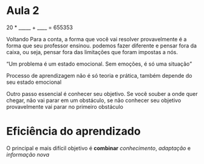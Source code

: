# Aula 2

20 * _____ + ____ = 655353

Voltando Para a conta, a forma que você vai resolver provavelmente é a forma que seu professor ensinou. podemos fazer diferente e pensar fora da caixa, ou seja, pensar fora das limitações que foram impostas a nós. 

<q>Um problema é um estado emocional. Sem emoções, é só uma situação</q>

Processo de aprendizagem não é só teoria e prática, também depende do seu estado emocional

Outro passo essencial é conhecer seu objetivo. Se você souber a onde quer chegar, não vai parar em um obstáculo, se não conhecer seu objetivo provavelmente vai parar no primeiro obstáculo

# Eficiência do aprendizado

O principal e mais difícil objetivo é **combinar** *conhecimento*, *adaptação* e *informação nova*

